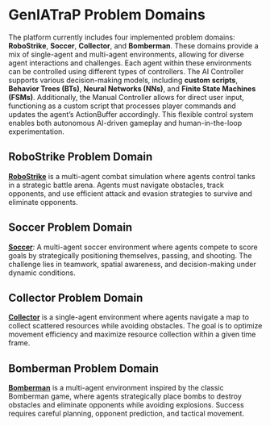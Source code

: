 # GenIATraP Problem Domains

The platform currently includes four implemented problem domains: **RoboStrike**, **Soccer**, **Collector**, and **Bomberman**. These domains provide a mix of single-agent and multi-agent environments, allowing for diverse agent interactions and challenges. Each agent within these environments can be controlled using different types of controllers. The AI Controller supports various decision-making models, including **custom scripts**, **Behavior Trees (BTs)**, **Neural Networks (NNs)**, and **Finite State Machines (FSMs)**. Additionally, the Manual Controller allows for direct user input, functioning as a custom script that processes player commands and updates the agent’s ActionBuffer accordingly. This flexible control system enables both autonomous AI-driven gameplay and human-in-the-loop experimentation.

## RoboStrike Problem Domain
[**RoboStrike**](/docs/GenIATraP_robostrike_problem_domain.md) is a multi-agent combat simulation where agents control tanks in a strategic battle arena. Agents must navigate obstacles, track opponents, and use efficient attack and evasion strategies to survive and eliminate opponents.

## Soccer Problem Domain
[**Soccer**](/docs/GenIATraP_soccer_problem_domain.md): A multi-agent soccer environment where agents compete to score goals by strategically positioning themselves, passing, and shooting. The challenge lies in teamwork, spatial awareness, and decision-making under dynamic conditions.

## Collector Problem Domain
[**Collector**](/docs/GenIATraP_collector_problem_domain.md) is a single-agent environment where agents navigate a map to collect scattered resources while avoiding obstacles. The goal is to optimize movement efficiency and maximize resource collection within a given time frame.

## Bomberman Problem Domain
[**Bomberman**](/docs/GenIATraP_bomberman_problem_domain.md) is a multi-agent environment inspired by the classic Bomberman game, where agents strategically place bombs to destroy obstacles and eliminate opponents while avoiding explosions. Success requires careful planning, opponent prediction, and tactical movement.
